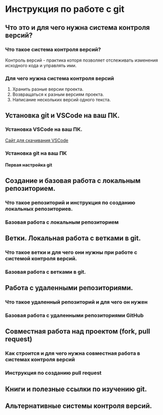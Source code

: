 # Инструкция по работе с git

## Что это и для чего нужна система контроля версий?

### Что такое система контроля версий?
Контроль версий - практика которя позволяет отслеживать изменения исходного кода и управлять ими.

### Для чего нужна система контроля версий
1. Хранить разные версии проекта.
2. Возвращаться к разным версиям проекта.
3. Написание нескольких версий одного текста.

## Установка git и VSCode на ваш ПК.

### Установка VSCode на ваш ПК.
[Сайт для скачивания VSCode](https://code.visualstudio.com/download)

### Установка git на ваш ПК

#### Первая настройка git

## Создание и базовая работа с локальным репозиторием.

### Что такое репозиторий и инструкция по созданию локальных репозиториев.

### Базовая работа с локальным репозиторием

## Ветки. Локальная работа с ветками в git.

### Что такое ветки и для чего они нужны при работе с системой контроля версий.

### Базовая работа с ветками в git.

## Работа с удаленными репозиториями.

### Что такое удаленный репозиторий и для чего он нужен

### Базовая работа с удаленными репозиториями GitHub

## Совместная работа над проектом (fork, pull request)

### Как строится и для чего нужна совместная работа в системах контроля версий

### Инструкция по созданию pull request

## Книги и полезные ссылки по изучению git.

## Альтернативные системы контроля версий.
